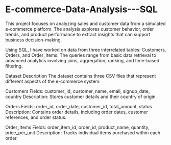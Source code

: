 # E-commerce-Data-Analysis---SQL


This project focuses on analyzing sales and customer data from a simulated e-commerce platform. The analysis explores customer behavior, order trends, and product performance to extract insights that can support business decision-making.

Using SQL, I have worked on data from three interrelated tables: Customers, Orders, and Order_Items. The queries range from basic data retrieval to advanced analytics involving joins, aggregation, ranking, and time-based filtering.

Dataset Description The dataset contains three CSV files that represent different aspects of the e-commerce system:

Customers Fields: customer_id, customer_name, email, signup_date, country Description: Stores customer details and their country of origin.

Orders Fields: order_id, order_date, customer_id, total_amount, status Description: Contains order details, including order dates, customer references, and order status.

Order_Items Fields: order_item_id, order_id, product_name, quantity, price_per_unit Description: Tracks individual items purchased within each order.
